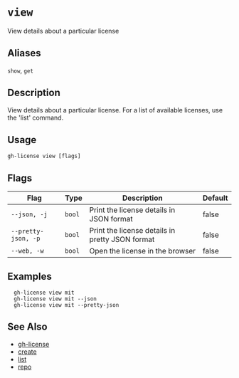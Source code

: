 # `view`

View details about a particular license

## Aliases

`show`, `get`

## Description

View details about a particular license. For a list of available licenses, use the 'list' command.

## Usage

```
gh-license view [flags]
```

## Flags

| Flag                | Type   | Description                                     | Default |
| ------------------- | ------ | ----------------------------------------------- | ------- |
| `--json, -j`        | `bool` | Print the license details in JSON format        | false   |
| `--pretty-json, -p` | `bool` | Print the license details in pretty JSON format | false   |
| `--web, -w`         | `bool` | Open the license in the browser                 | false   |

## Examples

```
  gh-license view mit
  gh-license view mit --json
  gh-license view mit --pretty-json

```

## See Also

* [gh-license](./gh-license.md)
* [create](./create.md)
* [list](./list.md)
* [repo](./repo.md)
